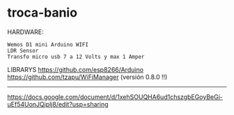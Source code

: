 # troca-banio

HARDWARE:

    Wemos D1 mini Arduino WIFI
    LDR Sensor
    Transfo micro usb 7 a 12 Volts y max 1 Amper 


LIBRARYS
    https://github.com/esp8266/Arduino
    https://github.com/tzapu/WiFiManager (versión 0.8.0 !!)

--------------------------------------------------

https://docs.google.com/document/d/1xehSOUQHA6ud1chszgbEGoyBeGi-uEf54UonJQiplj8/edit?usp=sharing


